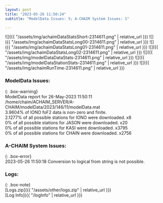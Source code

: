 ```yaml
---
layout: post
title: "2023-05-26 11:50:24"
subtitle: "ModelData Issues: 5; A-CHAIM System Issues: 1"

---
```


![]({{ "/assets/img/achaimDataStatsShort-2314611.png" | relative_url }})
![]({{ "/assets/img/achaimDataStatsLong00-2314611.png" | relative_url }})
![]({{ "/assets/img/achaimDataStatsLong01-2314611.png" | relative_url }})
![]({{ "/assets/img/achaimDataStatsLong02-2314611.png" | relative_url }})
![]({{ "/assets/img/modelDataDataStats-2314611.png" | relative_url }})
![]({{ "/assets/img/modelDataStationStats-2314611.png" | relative_url }})
![]({{ "/assets/img/achaimRunTime-2314611.png" | relative_url }})


### ModelData Issues:  
  
{: .box-warning}  
 ModelData report for 26-May-2023 11:50:11   
 /home/chaim/ACHAIM_SERVER/A-CHAIM/modelData/2023/146/11/modelData.mat   
 3.9604% of IONO foF2 data is non-zero and finite.   
 2.1277% of all possible stations for IONO were downloaded. x8   
 0% of all possible stations for JASON were downloaded. x20   
 0% of all possible stations for KASI were downloaded. x3795   
 0% of all possible stations for CHAIN were downloaded. x2756   
  
### A-CHAIM System Issues:  
  
{: .box-error}  
2023-05-26 11:50:18 Conversion to logical from string is not possible.  

### Logs:  
  
{: .box-note}  
[Logs.zip]({{ "/assets/other/logs.zip" | relative_url }})  
[Log Info]({{ "/logInfo" | relative_url }})  
